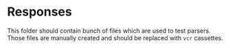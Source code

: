 # Responses

This folder should contain bunch of files which are used to test parsers. Those files are manually created and should be replaced with `vcr` cassettes.

